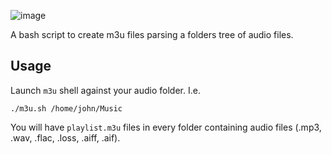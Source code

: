 ![image](https://img.shields.io/badge/Shell-B238AC?style=for-the-badge&logo=m3ushell&logoColor=white)

A bash script to create m3u files parsing a folders tree of audio files.

## Usage

Launch `m3u` shell against your audio folder. I.e.

```shell
./m3u.sh /home/john/Music
```

You will have `playlist.m3u` files in every folder containing audio files (.mp3, .wav, .flac, .loss, .aiff, .aif).